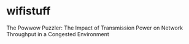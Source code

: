 wifistuff
=========

The Powwow Puzzler: The Impact of Transmission Power on Network  Throughput in a Congested  Environment 
